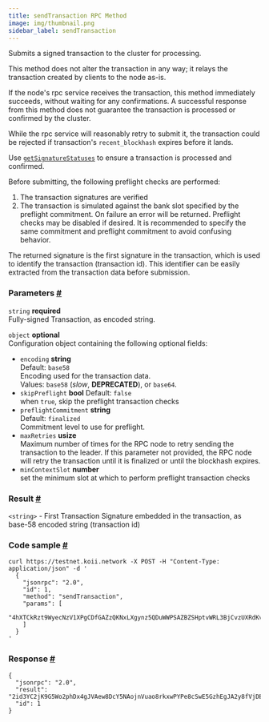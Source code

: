```yaml
--- 
title: sendTransaction RPC Method 
image: img/thumbnail.png 
sidebar_label: sendTransaction 
---  
```


Submits a signed transaction to the cluster for processing.

This method does not alter the transaction in any way; it relays the transaction created by clients to the node as-is.

If the node's rpc service receives the transaction, this method immediately succeeds, without waiting for any confirmations. A successful response from this method does not guarantee the transaction is processed or confirmed by the cluster.

While the rpc service will reasonably retry to submit it, the transaction could be rejected if transaction's `recent_blockhash` expires before it lands.

Use [`getSignatureStatuses`](/develop/rpcapi/intro/http/sendtransaction#getsignaturestatuses) to ensure a transaction is processed and confirmed.

Before submitting, the following preflight checks are performed:

1.  The transaction signatures are verified
2.  The transaction is simulated against the bank slot specified by the preflight commitment. On failure an error will be returned. Preflight checks may be disabled if desired. It is recommended to specify the same commitment and preflight commitment to avoid confusing behavior.

The returned signature is the first signature in the transaction, which is used to identify the transaction (transaction id). This identifier can be easily extracted from the transaction data before submission.

### Parameters [#](#parameters)
`string` **required**  
Fully-signed Transaction, as encoded string.

`object` **optional**  
Configuration object containing the following optional fields:
- `encoding` **string**  
Default: `base58`  
Encoding used for the transaction data.  
Values: `base58` (_slow_, **DEPRECATED**), or `base64`.  
- `skipPreflight` **bool**
Default: `false`  
when `true`, skip the preflight transaction checks  
- `preflightCommitment` **string**  
Default: `finalized`  
Commitment level to use for preflight.  
- `maxRetries` **usize**  
Maximum number of times for the RPC node to retry sending the transaction to the leader. If this parameter not provided, the RPC node will retry the transaction until it is finalized or until the blockhash expires.
- `minContextSlot` **number**  
set the minimum slot at which to perform preflight transaction checks

### Result [#](#result)

`<string>` - First Transaction Signature embedded in the transaction, as base-58 encoded string (transaction id)

### Code sample [#](#code-sample)

```
curl https://testnet.koii.network -X POST -H "Content-Type: application/json" -d '
  {
    "jsonrpc": "2.0",
    "id": 1,
    "method": "sendTransaction",
    "params": [
      "4hXTCkRzt9WyecNzV1XPgCDfGAZzQKNxLXgynz5QDuWWPSAZBZSHptvWRL3BjCvzUXRdKvHL2b7yGrRQcWyaqsaBCncVG7BFggS8w9snUts67BSh3EqKpXLUm5UMHfD7ZBe9GhARjbNQMLJ1QD3Spr6oMTBU6EhdB4RD8CP2xUxr2u3d6fos36PD98XS6oX8TQjLpsMwncs5DAMiD4nNnR8NBfyghGCWvCVifVwvA8B8TJxE1aiyiv2L429BCWfyzAme5sZW8rDb14NeCQHhZbtNqfXhcp2tAnaAT"
    ]
  }
'
```


### Response [#](#response)

```
{
  "jsonrpc": "2.0",
  "result": "2id3YC2jK9G5Wo2phDx4gJVAew8DcY5NAojnVuao8rkxwPYPe8cSwE5GzhEgJA2y8fVjDEo6iR6ykBvDxrTQrtpb",
  "id": 1
}
```
